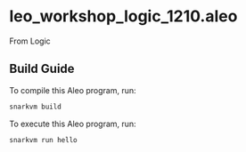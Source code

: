 # leo_workshop_logic_1210.aleo

From Logic

## Build Guide

To compile this Aleo program, run:

```bash
snarkvm build
```

To execute this Aleo program, run:

```bash
snarkvm run hello
```
